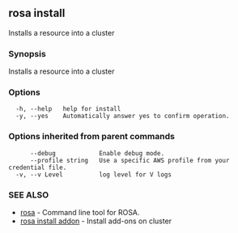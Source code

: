 ## rosa install

Installs a resource into a cluster

### Synopsis

Installs a resource into a cluster

### Options

```
  -h, --help   help for install
  -y, --yes    Automatically answer yes to confirm operation.
```

### Options inherited from parent commands

```
      --debug            Enable debug mode.
      --profile string   Use a specific AWS profile from your credential file.
  -v, --v Level          log level for V logs
```

### SEE ALSO

* [rosa](rosa.md)	 - Command line tool for ROSA.
* [rosa install addon](rosa_install_addon.md)	 - Install add-ons on cluster

